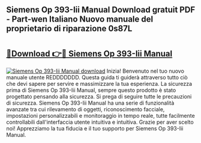 ## Siemens Op 393-Iii Manual Download gratuit PDF - Part-wen Italiano Nuovo manuale del proprietario di riparazione 0s87L

# <h2><a href="http://df97ziv.blite.top/?on=Siemens+Op+393-Iii+Manual">🔗Download 👉🔴 Siemens Op 393-Iii Manual</a></h2>

[![Siemens Op 393-Iii Manual download](https://i.imgur.com/lujVjoI.png)](http://df97ziv.blite.top/?on=Siemens+Op+393-Iii+Manual)
Inizia! Benvenuto nel tuo nuovo manuale utente REDDDDDDD. Questa guida ti guiderà attraverso tutto ciò che devi sapere per servire e massimizzare la tua esperienza. La sicurezza prima di Siemens Op 393-Iii Manual, sempre questo prodotto è stato progettato pensando alla sicurezza. Si prega di seguire tutte le precauzioni di sicurezza. Siemens Op 393-Iii Manual ha una serie di funzionalità avanzate tra cui rilevamento di oggetti, riconoscimento facciale, impostazioni personalizzabili e monitoraggio in tempo reale, tutte facilmente controllabili dall'interfaccia utente intuitiva e intuitiva. Grazie per aver scelto noi! Apprezziamo la tua fiducia e il tuo supporto per Siemens Op 393-Iii Manual.
